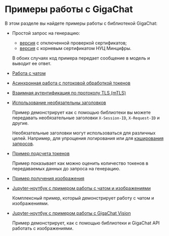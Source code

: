 # Примеры работы с GigaChat

В этом разделе вы найдете примеры работы с библиотекой GigaChat:

* Простой запрос на генерацию:
  * [версия](./example_ask.py) с отключенной проверкой сертификатов;
  * [версия](./example_russian_trusted_root_ca.py) с корневым сертификатом НУЦ Минцифры.

  В обоих случаях код примера передает сообщение в модель и выводит ее ответ.

* [Работа с чатом](./simple_chat.py)
* [Асинхронная работа с потоковой обработкой токенов](./streaming_asyncio.py)
* [Взаимная аутентификация по протоколу TLS (mTLS)](./example_auth_certs_mtls.py)
* [Использование необязательны заголовков](./example_contextvars.py)

  Пример демонстрирует как с помощью библиотеки вы можете передавать необязательные заголовки `X-Session-ID`, `X-Request-ID` и другие.

  Необязательные заголовки могут использоваться для различных целей. Например, для упрощения логирования или для [кэширования запросов](https://developers.sber.ru/docs/ru/gigachat/api/keeping-context#keshirovanie-zaprosov).

* [Пример подсчета токенов](./example_tokens.py)

  Пример показывает как можно оценить количество токенов в передаваемых данных до запроса на генерацию.

* [Пример получения изображения](./example_get_image.py)
<!--* [Jupyter-ноутбук с примером вызова reasoning](./example_reasoning.ipynb)-->
* [Jupyter-ноутбук с примером работы с чатом и изображениями](./simple_chat_with_images.ipynb)

  Комплексный пример, который демонстрирует работу с чатом и изображениями.

* [Jupyter-ноутбук с примером работы c GigaChat Vision](./vision/vision.ipynb)

  Пример демонстрирует, как с помощью библиотеки и GigaChat API работать с изображениями.
